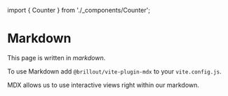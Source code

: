 import { Counter } from './_components/Counter';

# Markdown

This page is written in _markdown_.

To use Markdown add `@brillout/vite-plugin-mdx` to your `vite.config.js`.

MDX allows us to use interactive views right within our markdown. <Counter/>
